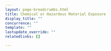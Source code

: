 ```yaml
---
layout: page-breadcrumbs.html
title: Chemical or Hazardous Material Exposure
display_title: ""
concurrence: ""
template: ""
lastupdate_override: ""
relatedlinks: []

---
```

